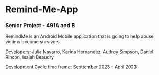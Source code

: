 # Remind-Me-App
### Senior Project - 491A and B 

RemindMe is an Android Mobile application that is going to help abuse victims become survivors.

Developers: Julia Navarro, Karina Hernandez, Audrey Simpson, Daniel Rincon, Isaiah Beaudry

Development Cycle time frame: Septtember 2023 - April 2023
